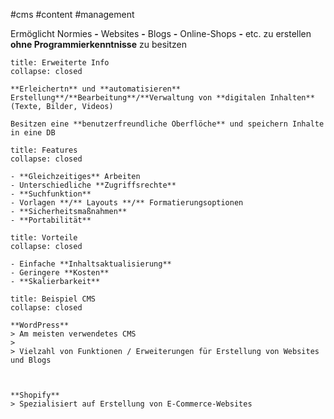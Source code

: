 #cms #content #management

Ermöglicht Normies
**-** Websites
**-** Blogs
**-** Online-Shops
**-** etc.
zu erstellen **ohne Programmierkenntnisse** zu besitzen

```ad-info
title: Erweiterte Info
collapse: closed

**Erleichertn** und **automatisieren** Erstellung**/**Bearbeitung**/**Verwaltung von **digitalen Inhalten** (Texte, Bilder, Videos)

Besitzen eine **benutzerfreundliche Oberflöche** und speichern Inhalte in eine DB

```

```ad-summary
title: Features
collapse: closed

- **Gleichzeitiges** Arbeiten
- Unterschiedliche **Zugriffsrechte**
- **Suchfunktion**
- Vorlagen **/** Layouts **/** Formatierungsoptionen
- **Sicherheitsmaßnahmen**
- **Portabilität**
```

```ad-success
title: Vorteile
collapse: closed

- Einfache **Inhaltsaktualisierung**
- Geringere **Kosten**
- **Skalierbarkeit**
```

```ad-example
title: Beispiel CMS
collapse: closed

**WordPress**
> Am meisten verwendetes CMS
> 
> Vielzahl von Funktionen / Erweiterungen für Erstellung von Websites und Blogs



**Shopify**
> Spezialisiert auf Erstellung von E-Commerce-Websites
```

